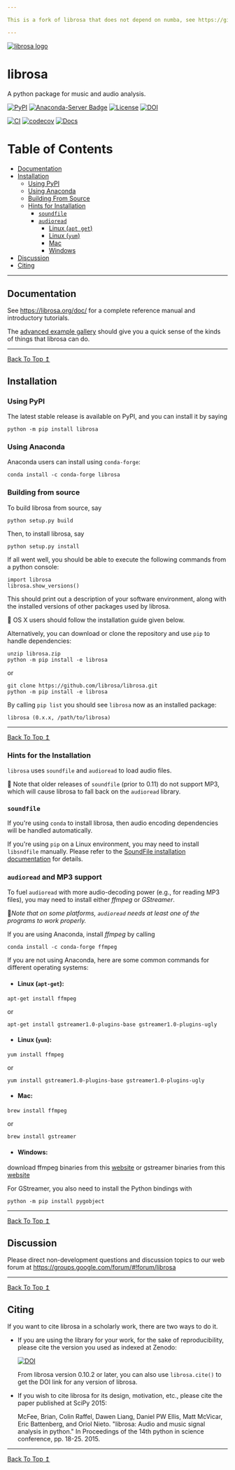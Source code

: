 ```yaml
---

This is a fork of librosa that does not depend on numba, see https://github.com/librosa/librosa/issues/1854

---
```



[![librosa logo](docs/img/librosa_logo_text.svg)](https://librosa.org/)

# librosa


A python package for music and audio analysis.  

[![PyPI](https://img.shields.io/pypi/v/librosa.svg)](https://pypi.python.org/pypi/librosa)
[![Anaconda-Server Badge](https://anaconda.org/conda-forge/librosa/badges/version.svg)](https://anaconda.org/conda-forge/librosa)
[![License](https://img.shields.io/pypi/l/librosa.svg)](https://github.com/librosa/librosa/blob/main/LICENSE.md)
[![DOI](https://zenodo.org/badge/DOI/10.5281/zenodo.591533.svg)](https://doi.org/10.5281/zenodo.591533)

[![CI](https://github.com/librosa/librosa/actions/workflows/ci.yml/badge.svg)](https://github.com/librosa/librosa/actions/workflows/ci.yml)
[![codecov](https://codecov.io/gh/librosa/librosa/branch/main/graph/badge.svg?token=ULWnUHaIJC)](https://codecov.io/gh/librosa/librosa)
[![Docs](https://github.com/librosa/librosa/actions/workflows/docs.yml/badge.svg)](https://librosa.org/doc/latest/index.html)

#  Table of Contents

- [Documentation](#Documentation)
- [Installation](#Installation)
  - [Using PyPI](#using-pypi)
  - [Using Anaconda](#using-anaconda)
  - [Building From Source](#building-from-source)
  - [Hints for Installation](#hints-for-the-installation)
    - [`soundfile`](#soundfile)
    - [`audioread`](#audioread-and-mp3-support)
      - [Linux (`apt get`)](#linux-apt-get)
      - [Linux (`yum`)](#linux-yum)
      - [Mac](#mac)
      - [Windows](#windows)
- [Discussion](#discussion)
- [Citing](#citing)

---

## Documentation


See https://librosa.org/doc/ for a complete reference manual and introductory tutorials.

The [advanced example gallery](https://librosa.org/doc/latest/advanced.html) should give you a quick sense of the kinds
of things that librosa can do.

---

[Back To Top ↥](#librosa)


## Installation


### Using PyPI

The latest stable release is available on PyPI, and you can install it by saying
```
python -m pip install librosa
```

### Using Anaconda

Anaconda users can install using ```conda-forge```:
```
conda install -c conda-forge librosa
```

### Building from source

To build librosa from source, say 
```
python setup.py build
```
Then, to install librosa, say 
```
python setup.py install
```
If all went well, you should be able to execute the following commands from a python console:
```
import librosa
librosa.show_versions()
```
This should print out a description of your software environment, along with the installed versions of other packages used by librosa.

📝 OS X users should follow the installation guide given below.

Alternatively, you can download or clone the repository and use `pip` to handle dependencies:

```
unzip librosa.zip
python -m pip install -e librosa
```
or

```
git clone https://github.com/librosa/librosa.git
python -m pip install -e librosa
```

By calling `pip list` you should see `librosa` now as an installed package:
```
librosa (0.x.x, /path/to/librosa)
```

---

[Back To Top ↥](#librosa)

### Hints for the Installation

`librosa` uses `soundfile` and `audioread` to load audio files.

📝 Note that older releases of `soundfile` (prior to 0.11) do not support MP3, which will cause librosa to fall back on the `audioread` library.

### `soundfile`

If you're using `conda` to install librosa, then audio encoding dependencies will be handled automatically.

If you're using `pip` on a Linux environment, you may need to install `libsndfile`
manually.  Please refer to the [SoundFile installation documentation](https://python-soundfile.readthedocs.io/#installation) for details.

### `audioread` and MP3 support

To fuel `audioread` with more audio-decoding power (e.g., for reading MP3 files),
you may need to install either *ffmpeg* or *GStreamer*.

📝*Note that on some platforms, `audioread` needs at least one of the programs to work properly.*

If you are using Anaconda, install *ffmpeg* by calling

```
conda install -c conda-forge ffmpeg
```

If you are not using Anaconda, here are some common commands for different operating systems:

- ####  Linux (`apt-get`): 

```
apt-get install ffmpeg
```
or
 
```
apt-get install gstreamer1.0-plugins-base gstreamer1.0-plugins-ugly
```
- #### Linux (`yum`):
```
yum install ffmpeg
```
or


```
yum install gstreamer1.0-plugins-base gstreamer1.0-plugins-ugly
```

- #### Mac: 
```
brew install ffmpeg
```
or

```
brew install gstreamer
```

- #### Windows: 

download ffmpeg binaries from this [website](https://www.gyan.dev/ffmpeg/builds/) or gstreamer binaries from this [website](https://gstreamer.freedesktop.org/)

For GStreamer, you also need to install the Python bindings with 

```
python -m pip install pygobject
```

---

[Back To Top ↥](#librosa)

## Discussion


Please direct non-development questions and discussion topics to our web forum at
https://groups.google.com/forum/#!forum/librosa

---

[Back To Top ↥](#librosa)

## Citing


If you want to cite librosa in a scholarly work, there are two ways to do it.

- If you are using the library for your work, for the sake of reproducibility, please cite
  the version you used as indexed at Zenodo:

    [![DOI](https://zenodo.org/badge/DOI/10.5281/zenodo.591533.svg)](https://doi.org/10.5281/zenodo.591533)

  From librosa version 0.10.2 or later, you can also use `librosa.cite()`
  to get the DOI link for any version of librosa.

- If you wish to cite librosa for its design, motivation, etc., please cite the paper
  published at SciPy 2015:

    McFee, Brian, Colin Raffel, Dawen Liang, Daniel PW Ellis, Matt McVicar, Eric Battenberg, and Oriol Nieto. "librosa: Audio and music signal analysis in python." In Proceedings of the 14th python in science conference, pp. 18-25. 2015.

---

[Back To Top ↥](#librosa)

